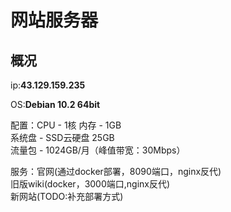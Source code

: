 # 网站服务器
## 概况
ip:**43.129.159.235**

OS:**Debian 10.2 64bit**

配置：CPU - 1核 内存 - 1GB\
     系统盘 - SSD云硬盘 25GB\
     流量包 - 1024GB/月（峰值带宽：30Mbps）

服务：官网(通过docker部署，8090端口，nginx反代)\
     旧版wiki(docker，3000端口,nginx反代)\
     新网站(TODO:补充部署方式)
